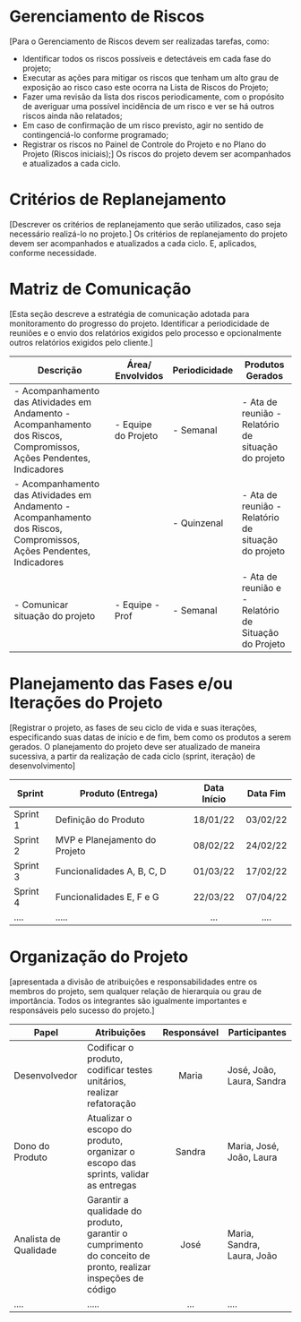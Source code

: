 # Gerenciamento de Riscos
[Para o Gerenciamento de Riscos devem ser realizadas tarefas, como:  
-	Identificar todos os riscos possíveis e detectáveis em cada fase do projeto; 
-	Executar as ações para mitigar os riscos que tenham um alto grau de exposição ao risco caso este ocorra na Lista de Riscos do Projeto;
-	Fazer uma revisão da lista dos riscos periodicamente, com o propósito de averiguar uma possível incidência de um risco e ver se há outros riscos ainda não relatados;
-	Em caso de confirmação de um risco previsto, agir no sentido de contingenciá-lo conforme programado;
-	Registrar os riscos no Painel de Controle do Projeto e no Plano do Projeto (Riscos iniciais);]
Os riscos do projeto devem ser acompanhados e atualizados a cada ciclo.

# Critérios de Replanejamento
[Descrever os critérios de replanejamento que serão utilizados, caso seja necessário realizá-lo no projeto.]
Os critérios de replanejamento do projeto devem ser acompanhados e atualizados a cada ciclo. E, aplicados, conforme necessidade.


# Matriz de Comunicação
[Esta seção descreve a estratégia de comunicação adotada para monitoramento do progresso do projeto. Identificar a periodicidade de reuniões e o envio dos relatórios exigidos pelo processo e opcionalmente outros relatórios exigidos pelo cliente.]

| Descrição                                                                                                               | Área/ Envolvidos    | Periodicidade | Produtos Gerados                                       |
| ----------------------------------------------------------------------------------------------------------------------- | ------------------- | ------------- | ------------------------------------------------------ |
| - Acompanhamento das Atividades em Andamento    - Acompanhamento dos Riscos, Compromissos, Ações Pendentes, Indicadores | - Equipe do Projeto | - Semanal     | - Ata de reunião - Relatório de situação do projeto    |
| - Acompanhamento das Atividades em Andamento    - Acompanhamento dos Riscos, Compromissos, Ações Pendentes, Indicadores |                     | - Quinzenal   | - Ata de reunião - Relatório de situação do projeto    |
| - Comunicar situação do projeto                                                                                         | - Equipe - Prof     | - Semanal     | - Ata de reunião e  - Relatório de Situação do Projeto |

# Planejamento das Fases e/ou Iterações do Projeto
[Registrar o projeto, as fases de seu ciclo de vida e suas iterações, especificando suas datas de início e de fim, bem como os produtos a serem gerados.
O planejamento do projeto deve ser atualizado de maneira sucessiva, a partir da realização de cada ciclo (sprint, iteração) de desenvolvimento]

| Sprint   | Produto (Entrega)             | Data Início | Data Fim |
| -------- | ----------------------------- | :---------: | :------: |
| Sprint 1 | Definição do Produto          |  18/01/22   | 03/02/22 |
| Sprint 2 | MVP e Planejamento do Projeto |  08/02/22   | 24/02/22 |
| Sprint 3 | Funcionalidades A, B, C, D    |  01/03/22   | 17/02/22 |
| Sprint 4 | Funcionalidades E, F e G      |  22/03/22   | 07/04/22 |
| ....     | .....                         |     ...     |   ....   |

# Organização do Projeto
[apresentada a divisão de atribuições e responsabilidades entre os membros do projeto, sem qualquer relação de hierarquia ou grau de importância. Todos os integrantes são igualmente importantes e responsáveis pelo sucesso do projeto.]

| Papel                 | Atribuições                                                                                                 | Responsável | Participantes              |
| --------------------- | ----------------------------------------------------------------------------------------------------------- | :---------: | -------------------------- |
| Desenvolvedor         | Codificar o produto, codificar testes unitários, realizar refatoração                                       |    Maria    | José, João, Laura, Sandra  |
| Dono do Produto       | Atualizar o escopo do produto, organizar o escopo das sprints, validar as entregas                          |   Sandra    | Maria, José, João, Laura   |
| Analista de Qualidade | Garantir a qualidade do produto, garantir o cumprimento do conceito de pronto, realizar inspeções de código |    José     | Maria, Sandra, Laura, João |
| ....                  | .....                                                                                                       |     ...     | ....                       |